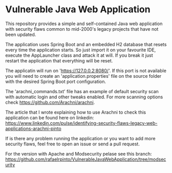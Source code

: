 # Vulnerable Java Web Application
This repository provides a simple and self-contained Java web application with security flaws common to mid-2000's legacy projects that have not been updated.

The application uses Spring Boot and an embedded H2 database that resets every time the application starts. So just import it on your favourite IDE, execute the AppLauncher class and attack it at will. If you break it just restart the application that everything will be reset.

The applicatin will run on 'https://127.0.0.2:8080/'. If this port is not available you will need to create an 'application.properties' file on the source folder with the desired Spring Boot port configuration.

The 'arachni_commands.txt' file has an example of default security scan with automatic login and other tweaks enabled. For more scanning options check https://github.com/Arachni/arachni.

The article that I wrote explaining how to use Arachni to check this application can be found here on linkedin: https://www.linkedin.com/pulse/identifying-security-flaws-legacy-web-applications-arachni-pinto

If is there any problem running the application or you want to add more security flaws, feel free to open an issue or send a pull request.

For the version with Apache and Modsecurity pelase see this branch: https://github.com/rafaelrpinto/VulnerableJavaWebApplication/tree/modsecurity


